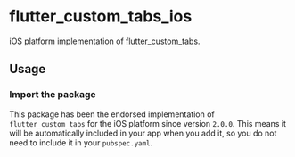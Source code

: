 # flutter_custom_tabs_ios

iOS platform implementation of [flutter_custom_tabs][1].

## Usage

### Import the package

This package has been the endorsed implementation of `flutter_custom_tabs` for the iOS platform since version `2.0.0`. This means it will be automatically included in your app when you add it, so you do not need to include it in your `pubspec.yaml`.

[1]: https://pub.dev/packages/flutter_custom_tabs

